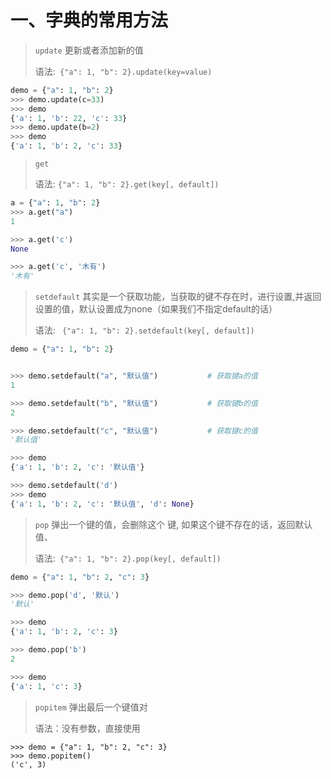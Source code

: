 # 一、字典的常用方法

> `update`   更新或者添加新的值
>
> 语法:` {"a": 1, "b": 2}.update(key=value)`

```python
demo = {"a": 1, "b": 2}
>>> demo.update(c=33)
>>> demo
{'a': 1, 'b': 22, 'c': 33}
>>> demo.update(b=2)
>>> demo
{'a': 1, 'b': 2, 'c': 33}
```





> `get` 
>
> 语法: `{"a": 1, "b": 2}.get(key[, default])`

```python
a = {"a": 1, "b": 2}
>>> a.get("a")
1

>>> a.get('c')
None

>>> a.get('c', '木有')
'木有'
```





> `setdefault`  其实是一个获取功能，当获取的键不存在时，进行设置,并返回设置的值，默认设置成为none（如果我们不指定default的话）
>
> 语法: ` {"a": 1, "b": 2}.setdefault(key[, default])`

```python
demo = {"a": 1, "b": 2}


>>> demo.setdefault("a", "默认值")			  # 获取键a的值
1

>>> demo.setdefault("b", "默认值")			  # 获取键b的值  
2

>>> demo.setdefault("c", "默认值")			  # 获取键c的值	
'默认值'

>>> demo
{'a': 1, 'b': 2, 'c': '默认值'}

>>> demo.setdefault('d')
>>> demo
{'a': 1, 'b': 2, 'c': '默认值', 'd': None}
```



> `pop`   弹出一个键的值，会删除这个 键, 如果这个键不存在的话，返回默认值、
>
> 语法:` {"a": 1, "b": 2}.pop(key[, default])`

```python
demo = {"a": 1, "b": 2, "c": 3}

>>> demo.pop('d', '默认')
'默认'

>>> demo
{'a': 1, 'b': 2, 'c': 3}

>>> demo.pop('b')
2

>>> demo
{'a': 1, 'c': 3}
```



> `popitem` 弹出最后一个键值对
>
> 语法：没有参数，直接使用

```
>>> demo = {"a": 1, "b": 2, "c": 3}
>>> demo.popitem()
('c', 3)
```

